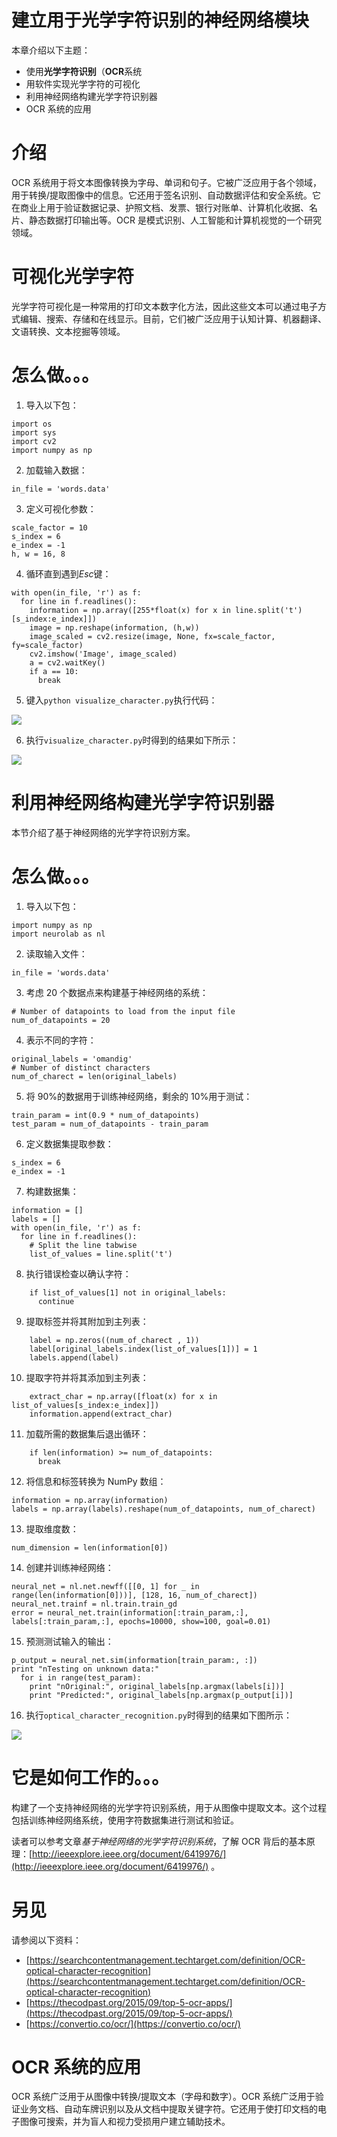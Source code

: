 # 建立用于光学字符识别的神经网络模块

本章介绍以下主题：

*   使用**光学字符识别**（**OCR**系统
*   用软件实现光学字符的可视化
*   利用神经网络构建光学字符识别器
*   OCR 系统的应用

# 介绍

OCR 系统用于将文本图像转换为字母、单词和句子。它被广泛应用于各个领域，用于转换/提取图像中的信息。它还用于签名识别、自动数据评估和安全系统。它在商业上用于验证数据记录、护照文档、发票、银行对账单、计算机化收据、名片、静态数据打印输出等。OCR 是模式识别、人工智能和计算机视觉的一个研究领域。

# 可视化光学字符

光学字符可视化是一种常用的打印文本数字化方法，因此这些文本可以通过电子方式编辑、搜索、存储和在线显示。目前，它们被广泛应用于认知计算、机器翻译、文语转换、文本挖掘等领域。

# 怎么做。。。

1.  导入以下包：

```
import os 
import sys 
import cv2 
import numpy as np 
```

2.  加载输入数据：

```
in_file = 'words.data'  
```

3.  定义可视化参数：

```
scale_factor = 10 
s_index = 6 
e_index = -1 
h, w = 16, 8 
```

4.  循环直到遇到*Esc*键：

```
with open(in_file, 'r') as f: 
  for line in f.readlines(): 
    information = np.array([255*float(x) for x in line.split('t')[s_index:e_index]]) 
    image = np.reshape(information, (h,w)) 
    image_scaled = cv2.resize(image, None, fx=scale_factor, fy=scale_factor) 
    cv2.imshow('Image', image_scaled) 
    a = cv2.waitKey() 
    if a == 10: 
      break 
```

5.  键入`python visualize_character.py`执行代码：

![](Images/ca2ad22d-0452-4ddb-923a-04c264e6bf16.png)

6.  执行`visualize_character.py`时得到的结果如下所示：

![](Images/55eb558d-22dc-4190-9199-38d47ff974c6.png)

# 利用神经网络构建光学字符识别器

本节介绍了基于神经网络的光学字符识别方案。

# 怎么做。。。

1.  导入以下包：

```
import numpy as np 
import neurolab as nl 
```

2.  读取输入文件：

```
in_file = 'words.data'
```

3.  考虑 20 个数据点来构建基于神经网络的系统：

```
# Number of datapoints to load from the input file 
num_of_datapoints = 20
```

4.  表示不同的字符：

```
original_labels = 'omandig' 
# Number of distinct characters 
num_of_charect = len(original_labels) 
```

5.  将 90%的数据用于训练神经网络，剩余的 10%用于测试：

```
train_param = int(0.9 * num_of_datapoints) 
test_param = num_of_datapoints - train_param 
```

6.  定义数据集提取参数：

```
s_index = 6 
e_index = -1 
```

7.  构建数据集：

```
information = [] 
labels = [] 
with open(in_file, 'r') as f: 
  for line in f.readlines(): 
    # Split the line tabwise 
    list_of_values = line.split('t') 
```

8.  执行错误检查以确认字符：

```
    if list_of_values[1] not in original_labels: 
      continue 
```

9.  提取标签并将其附加到主列表：

```
    label = np.zeros((num_of_charect , 1)) 
    label[original_labels.index(list_of_values[1])] = 1 
    labels.append(label)
```

10.  提取字符并将其添加到主列表：

```
    extract_char = np.array([float(x) for x in     list_of_values[s_index:e_index]]) 
    information.append(extract_char)
```

11.  加载所需的数据集后退出循环：

```
    if len(information) >= num_of_datapoints: 
      break 
```

12.  将信息和标签转换为 NumPy 数组：

```
information = np.array(information) 
labels = np.array(labels).reshape(num_of_datapoints, num_of_charect) 
```

13.  提取维度数：

```
num_dimension = len(information[0]) 
```

14.  创建并训练神经网络：

```
neural_net = nl.net.newff([[0, 1] for _ in range(len(information[0]))], [128, 16, num_of_charect]) 
neural_net.trainf = nl.train.train_gd 
error = neural_net.train(information[:train_param,:], labels[:train_param,:], epochs=10000, show=100, goal=0.01) 
```

15.  预测测试输入的输出：

```
p_output = neural_net.sim(information[train_param:, :]) 
print "nTesting on unknown data:" 
  for i in range(test_param): 
    print "nOriginal:", original_labels[np.argmax(labels[i])] 
    print "Predicted:", original_labels[np.argmax(p_output[i])]
```

16.  执行`optical_character_recognition.py`时得到的结果如下图所示：

![](Images/9c777c60-2961-4856-b0b3-6966565f610f.png)

# 它是如何工作的。。。

构建了一个支持神经网络的光学字符识别系统，用于从图像中提取文本。这个过程包括训练神经网络系统，使用字符数据集进行测试和验证。

读者可以参考文章*基于神经网络的光学字符识别系统*，了解 OCR 背后的基本原理：[http://ieeexplore.ieee.org/document/6419976/](http://ieeexplore.ieee.org/document/6419976/) 。

# 另见

请参阅以下资料：

*   [https://searchcontentmanagement.techtarget.com/definition/OCR-optical-character-recognition](https://searchcontentmanagement.techtarget.com/definition/OCR-optical-character-recognition)
*   [https://thecodpast.org/2015/09/top-5-ocr-apps/](https://thecodpast.org/2015/09/top-5-ocr-apps/)
*   [https://convertio.co/ocr/](https://convertio.co/ocr/)

# OCR 系统的应用

OCR 系统广泛用于从图像中转换/提取文本（字母和数字）。OCR 系统广泛用于验证业务文档、自动车牌识别以及从文档中提取关键字符。它还用于使打印文档的电子图像可搜索，并为盲人和视力受损用户建立辅助技术。
